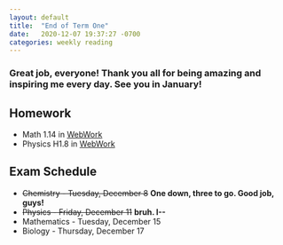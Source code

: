 ```yaml
---
layout: default
title:  "End of Term One"
date:   2020-12-07 19:37:27 -0700
categories: weekly reading
---
```


### Great job, everyone! Thank you all for being amazing and inspiring me every day. See you in January!

## Homework
- Math 1.14 in [WebWork](https://webwork.elearning.ubc.ca/webwork2/2020W1-2_SCIE_010_001/)
- Physics H1.8 in [WebWork](https://webwork.elearning.ubc.ca/webwork2/2020W1-2_SCIE_010_001/)

## Exam Schedule
- ~~Chemistry - Tuesday, December 8~~ **One down, three to go. Good job, guys!**
- ~~Physics - Friday, December 11~~ **bruh. I--**
- Mathematics - Tuesday, December 15
- Biology - Thursday, December 17
